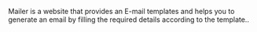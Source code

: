 
Mailer is a website that provides an E-mail templates and helps you to generate an email by filling the required details according to the template..

